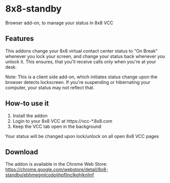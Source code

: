 8x8-standby
===========
Browser add-on, to manage your status in 8x8 VCC

Features
--------
This addons change your 8x8 virtual contact center status to "On Break" whenever you lock your screen,
and change your status back whenever you unlock it. This ensures, that you'll receive calls only when you're at your desk.

Note: This is a client side add-on, which initiates status change upon the browser detects lockscreen.
If you're suspending or hibernating your computer, your status may not reflect that.

How-to use it
-------------

1. Install the addon
2. Login to your 8x8 VCC at https://vcc-*.8x8.com
3. Keep the VCC tab open in the background

Your status will be changed upon lock/unlock on all open 8x8 VCC pages

Download
--------

The addon is available in the Chrome Web Store:
https://chrome.google.com/webstore/detail/8x8-standby/ebhmegmlcodoijhpflinclkghjknljnf
